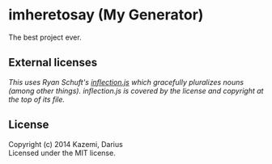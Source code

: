 # imheretosay (My Generator)

The best project ever.

## External licenses
_This uses Ryan Schuft's [inflection.js](https://code.google.com/p/inflection-js/) which gracefully pluralizes nouns (among other things). inflection.js is covered by the license and copyright at the top of its file._

## License
Copyright (c) 2014 Kazemi, Darius  
Licensed under the MIT license.
